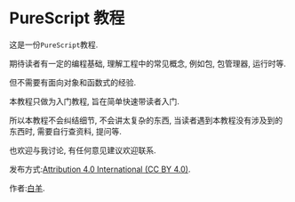 # PureScript 教程

这是一份`PureScript`教程.

期待读者有一定的编程基础, 理解工程中的常见概念, 例如包, 包管理器, 运行时等.

但不需要有面向对象和函数式的经验.

本教程只做为入门教程, 旨在简单快速带读者入门.

所以本教程不会纠结细节, 不会讲太复杂的东西, 当读者遇到本教程没有涉及到的东西时, 需要自行查资料, 提问等.

也欢迎与我讨论, 有任何意见建议欢迎联系.

发布方式:[Attribution 4.0 International (CC BY 4.0)](https://creativecommons.org/licenses/by/4.0/deed.zh).

作者:[白羊](mailto:2451759073@qq.com).

